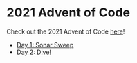 # 2021 Advent of Code

Check out the 2021 Advent of Code [here](https://adventofcode.com/)!

* [Day 1: Sonar Sweep](https://github.com/hunterparks/2021-advent-of-code/tree/main/day-01-sonar-sweep)
* [Day 2: Dive!](https://github.com/hunterparks/2021-advent-of-code/tree/main/day-02-dive!)
